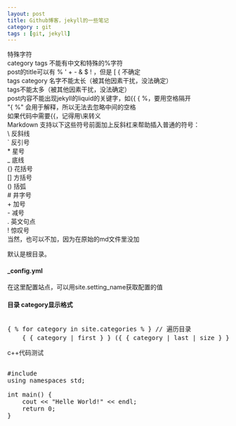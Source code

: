 ```yaml
---
layout: post
title: Github博客，jekyll的一些笔记
category : git 
tags : [git, jekyll]
---
```


特殊字符  
category tags  不能有中文和特殊的%字符  
post的title可以有  % ' + - & $ ! ，但是 \[ \{ 不确定  
tags category 名字不能太长（被其他因素干扰，没法确定）  
tags不能太多（被其他因素干扰，没法确定）  
post内容不能出现jekyll的liquid的关键字，如\{\{ \{ %，要用空格隔开  
"\{ %" 会用于解释，所以无法去忽略中间的空格  
如果代码中需要\{\{，记得用\\来转义  
Markdown 支持以下这些符号前面加上反斜杠来帮助插入普通的符号：  
    \   反斜线  
	`   反引号  
	*   星号  
	_   底线  
	{}  花括号  
	[]  方括号  
	()  括弧  
	#   井字号  
	+   加号  
	-   减号  
	.   英文句点  
	!   惊叹号  
当然，也可以不加，因为在原始的md文件里没加  

默认是根目录。  

#### _config.yml  
在这里配置站点，可以用site.setting_name获取配置的值  

#### 目录 category显示格式  
<pre name=code class=jekyll>  
{ % for category in site.categories % } // 遍历目录  
	{ { category | first } } ({ { category | last | size } })  // 目录使用方法  
</pre>  

c++代码测试  
<pre name=code class=cpp>  
#include <iostream>  
using namespaces std;  

int main() {  
	cout << "Helle World!" << endl;  
	return 0;  
}  

</pre>  

